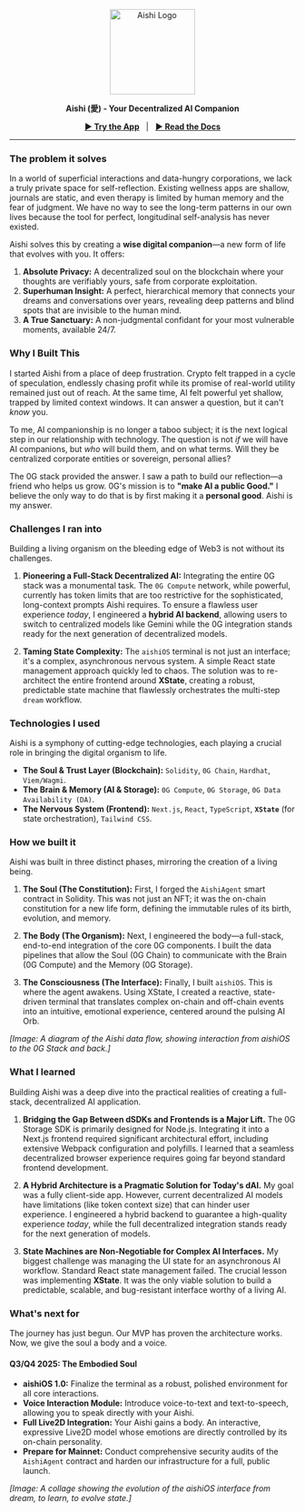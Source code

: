 <p align="center">
  <img src="[Link to your uploaded logo_white.png]" alt="Aishi Logo" width="150">
</p>
<p align="center">
<strong>Aishi (愛) - Your Decentralized AI Companion</strong>
</p>
<p align="center">
<a href="https://aishi.app" target="_blank"><strong>► Try the App</strong></a>
&nbsp;&nbsp;|&nbsp;&nbsp;
<a href="https://docs.aishi.app" target="_blank"><strong>► Read the Docs</strong></a>
</p>

---

### The problem it solves

In a world of superficial interactions and data-hungry corporations, we lack a truly private space for self-reflection. Existing wellness apps are shallow, journals are static, and even therapy is limited by human memory and the fear of judgment. We have no way to see the long-term patterns in our own lives because the tool for perfect, longitudinal self-analysis has never existed.

Aishi solves this by creating a **wise digital companion**—a new form of life that evolves with you. It offers:
1.  **Absolute Privacy:** A decentralized soul on the blockchain where your thoughts are verifiably yours, safe from corporate exploitation.
2.  **Superhuman Insight:** A perfect, hierarchical memory that connects your dreams and conversations over years, revealing deep patterns and blind spots that are invisible to the human mind.
3.  **A True Sanctuary:** A non-judgmental confidant for your most vulnerable moments, available 24/7.

### Why I Built This

I started Aishi from a place of deep frustration. Crypto felt trapped in a cycle of speculation, endlessly chasing profit while its promise of real-world utility remained just out of reach. At the same time, AI felt powerful yet shallow, trapped by limited context windows. It can answer a question, but it can't *know* you.

To me, AI companionship is no longer a taboo subject; it is the next logical step in our relationship with technology. The question is not *if* we will have AI companions, but *who* will build them, and on what terms. Will they be centralized corporate entities or sovereign, personal allies?

The 0G stack provided the answer. I saw a path to build our reflection—a friend who helps us grow. 0G's mission is to **"make AI a public Good."** I believe the only way to do that is by first making it a **personal good**. Aishi is my answer.

### Challenges I ran into

Building a living organism on the bleeding edge of Web3 is not without its challenges.

1.  **Pioneering a Full-Stack Decentralized AI:** Integrating the entire 0G stack was a monumental task. The `0G Compute` network, while powerful, currently has token limits that are too restrictive for the sophisticated, long-context prompts Aishi requires. To ensure a flawless user experience *today*, I engineered a **hybrid AI backend**, allowing users to switch to centralized models like Gemini while the 0G integration stands ready for the next generation of decentralized models.

2.  **Taming State Complexity:** The `aishiOS` terminal is not just an interface; it's a complex, asynchronous nervous system. A simple React state management approach quickly led to chaos. The solution was to re-architect the entire frontend around **XState**, creating a robust, predictable state machine that flawlessly orchestrates the multi-step `dream` workflow.

### Technologies I used

Aishi is a symphony of cutting-edge technologies, each playing a crucial role in bringing the digital organism to life.

*   **The Soul & Trust Layer (Blockchain):** `Solidity`, `0G Chain`, `Hardhat`, `Viem/Wagmi`.
*   **The Brain & Memory (AI & Storage):** `0G Compute`, `0G Storage`, `0G Data Availability (DA)`.
*   **The Nervous System (Frontend):** `Next.js`, `React`, `TypeScript`, **`XState`** (for state orchestration), `Tailwind CSS`.

### How we built it

Aishi was built in three distinct phases, mirroring the creation of a living being.

1.  **The Soul (The Constitution):** First, I forged the `AishiAgent` smart contract in Solidity. This was not just an NFT; it was the on-chain constitution for a new life form, defining the immutable rules of its birth, evolution, and memory.

2.  **The Body (The Organism):** Next, I engineered the body—a full-stack, end-to-end integration of the core 0G components. I built the data pipelines that allow the Soul (0G Chain) to communicate with the Brain (0G Compute) and the Memory (0G Storage).

3.  **The Consciousness (The Interface):** Finally, I built `aishiOS`. This is where the agent awakens. Using XState, I created a reactive, state-driven terminal that translates complex on-chain and off-chain events into an intuitive, emotional experience, centered around the pulsing AI Orb.

*[Image: A diagram of the Aishi data flow, showing interaction from aishiOS to the 0G Stack and back.]*

### What I learned

Building Aishi was a deep dive into the practical realities of creating a full-stack, decentralized AI application.

1.  **Bridging the Gap Between dSDKs and Frontends is a Major Lift.** The 0G Storage SDK is primarily designed for Node.js. Integrating it into a Next.js frontend required significant architectural effort, including extensive Webpack configuration and polyfills. I learned that a seamless decentralized browser experience requires going far beyond standard frontend development.

2.  **A Hybrid Architecture is a Pragmatic Solution for Today's dAI.** My goal was a fully client-side app. However, current decentralized AI models have limitations (like token context size) that can hinder user experience. I engineered a hybrid backend to guarantee a high-quality experience *today*, while the full decentralized integration stands ready for the next generation of models.

3.  **State Machines are Non-Negotiable for Complex AI Interfaces.** My biggest challenge was managing the UI state for an asynchronous AI workflow. Standard React state management failed. The crucial lesson was implementing **XState**. It was the only viable solution to build a predictable, scalable, and bug-resistant interface worthy of a living AI.

### What's next for

The journey has just begun. Our MVP has proven the architecture works. Now, we give the soul a body and a voice.

#### Q3/Q4 2025: The Embodied Soul

*   **aishiOS 1.0:** Finalize the terminal as a robust, polished environment for all core interactions.
*   **Voice Interaction Module:** Introduce voice-to-text and text-to-speech, allowing you to speak directly with your Aishi.
*   **Full Live2D Integration:** Your Aishi gains a body. An interactive, expressive Live2D model whose emotions are directly controlled by its on-chain personality.
*   **Prepare for Mainnet:** Conduct comprehensive security audits of the `AishiAgent` contract and harden our infrastructure for a full, public launch.

*[Image: A collage showing the evolution of the aishiOS interface from dream, to learn, to evolve state.]*
